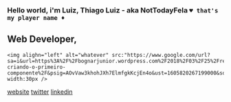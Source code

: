 ### Hello world, i'm Luiz, Thiago Luiz - aka NotTodayFela `♥ that's my player name ♦`

## Web Developer,   
    <img alighn="left" alt="whatever" src:"https://www.google.com/url?sa=i&url=https%3A%2F%2Fbognarjunior.wordpress.com%2F2018%2F03%2F25%2Freact-criando-o-primeiro-componente%2F&psig=AOvVaw3khohJXh7ElmfgkKcjEn4o&ust=1605820267199000&source=images&cd=vfe&ved=0CAIQjRxqFwoTCICDmOeAje0CFQAAAAAdAAAAABAJ" width:30px />


[website]
[twitter] 
[linkedin]



[website]: https://devthiagoluiz.com.br/
[twitter]: https://twitter.com/RpThiagoluiz
[linkedin]: https://www.linkedin.com/in/thiago-luiz-0984191a7/


